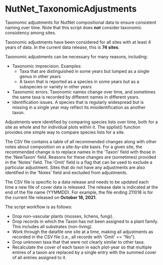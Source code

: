 # NutNet_TaxonomicAdjustments
Taxonomic adjustments for NutNet compositional data to ensure consistent naming over time.  Note that this script does **not** consider taxonomic consistency among sites.

Taxonomic adjustments have been considered for all sites with at least 4 years of data.  In the current data release, this is **74 sites**.

Taxonomic adjustments can be necessary for many reasons, including:
- Taxonomic imprecision. Examples:
  -  Taxa that are distinguished in some years but lumped as a single genus in other years
  -  A taxon that is reported as a species in some years but as a subspecies or variety in other years
- Taxonomic errors. Taxonomic names change over time, and sometimes the same taxa is recorded by different names in different years. 
- Identification issues. A species that is regularly widespread but is missing in a single year may reflect its misidentification as another taxon.

Adjustments were identified by comparing species lists over time, both for a site as  whole and for individual plots within it.  The spplist() function provides one simple way to compare species lists for a site.

The CSV file contains a table of all recommended changes along with other notes about composition on a site-by-site basis.  For a given site, the recommended change is to replace names in the 'Taxon' field with those in the 'NewTaxon' field.  Reasons for these changes are (sometimes) provided in the 'Notes' field.  The 'Omit' field is a flag that can be used to exclude a particular adjustment.  Sites that do not have any adjustments are also identified in the 'Notes' field and excluded from adjustments. 

The CSV file is specific to a data release and needs to be updated each time a new file of cover data is released.  The release date is indicated at the end of the file name (YYMMDD).  For example, the file ending 211018 is for the current file released on **October 18, 2021**.

The script workflow is as follows:
- Drop non-vascular plants (mosses, lichens, fungi).
- Drop records in which the Taxon has not been assigned to a plant family.  This includes all substrates (non-living).
- Work through the datafile one site at a time, making all adjustments as recorded in the CSV file (i.e., all records with 'Omit' == "No").
- Drop unknown taxa that that were not clearly similar to other taxa.
- Recalculate the cover of each taxon in each plot-year so that multiple entires of a taxon are replaced by a single entry with the summed cover of all entries assigned to it.
